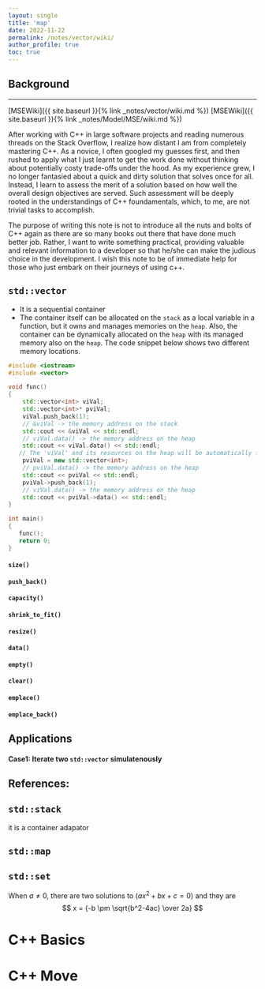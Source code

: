 ```yaml
---
layout: single
title: 'map'
date: 2022-11-22
permalink: /notes/vector/wiki/
author_profile: true
toc: true
---
```

## Background 
---

[MSEWiki]({{ site.baseurl }}{% link _notes/vector/wiki.md %})
[MSEWiki]({{ site.baseurl }}{% link _notes/Model/MSE/wiki.md %})

After working with C++ in large software projects and reading numerous threads on the Stack Overflow, I realize how distant I am from completely mastering C++. As a novice, I often googled my guesses first, and then rushed to apply what I just learnt to get the work done without thinking about potentially costy trade-offs under the hood. As my experience grew, I no longer fantasied about a quick and dirty solution that solves once for all. Instead, I learn to assess the merit of a solution based on how well the overall design objectives are served. Such assessment will be deeply rooted in the understandings of C++ foundamentals, which, to me, are not trivial tasks to accomplish.    

The purpose of writing this note is not to introduce all the nuts and bolts of C++ again as there are so many books out there that have done much better job. Rather, I want to write something practical, providing valuable and relevant information to a developer so that he/she can make the judious choice in the development. I wish this note to be of immediate help for those who just embark on their journeys of using c++.    


## ```std::vector```
* It is a sequential container
* The container itself can be allocated on the ```stack``` as a local variable in a function, but it owns and manages memories on the ```heap```. Also, the container can be dynamically allocated on the ```heap``` with its managed memory also on the ```heap```. The code snippet below shows two different memory locations.  


```c++
#include <iostream>
#include <vector>

void func()
{ 
    std::vector<int> viVal;
    std::vector<int>* pviVal; 
    viVal.push_back(1);
    // &viVal -> the memory address on the stack
    std::cout << &viVal << std::endl; 
    // viVal.data() -> the memory address on the heap
    std::cout << viVal.data() << std::endl;
   // The 'viVal' and its resources on the heap will be automatically free after exiting func. 
    pviVal = new std::vector<int>; 
    // pviVal.data() -> the memory address on the heap
    std::cout << pviVal << std::endl;
    pviVal->push_back(1); 
    // viVal.data() -> the memory address on the heap
    std::cout << pviVal->data() << std::endl;
}

int main()
{ 
   func(); 
   return 0;  
}

```



#### ```size()```

#### ```push_back()```
#### ```capacity()```
#### ```shrink_to_fit()```
#### ```resize()```
#### ```data()```
#### ```empty()```
#### ```clear()```
#### ```emplace()```
#### ```emplace_back()```





## Applications 

#### Case1: Iterate two ```std::vector``` simulatenously


## References:


## ```std::stack``` 
it is a container adapator

## ```std::map```

## ```std::set```

When $a \ne 0$, there are two solutions to $(ax^2 + bx + c = 0)$ and they are 
$$ x = {-b \pm \sqrt{b^2-4ac} \over 2a} $$



# C++ Basics

# C++ Move 

